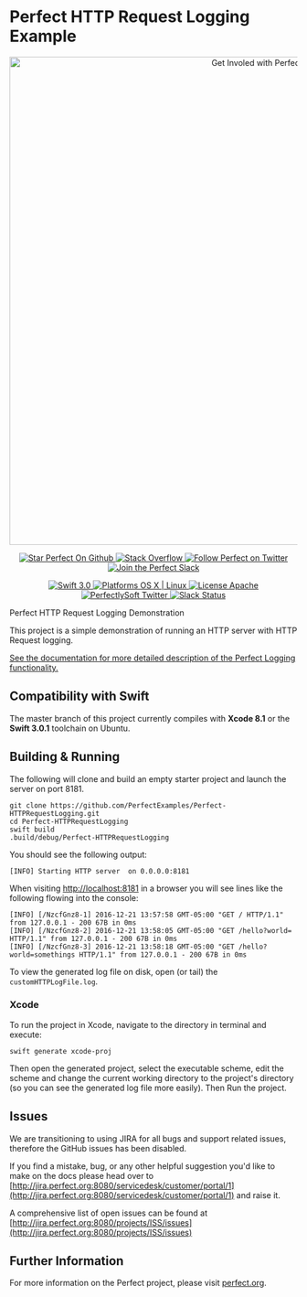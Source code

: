 # Perfect HTTP Request Logging Example

<p align="center">
    <a href="http://perfect.org/get-involved.html" target="_blank">
        <img src="http://perfect.org/assets/github/perfect_github_2_0_0.jpg" alt="Get Involed with Perfect!" width="854" />
    </a>
</p>

<p align="center">
    <a href="https://github.com/PerfectlySoft/Perfect" target="_blank">
        <img src="http://www.perfect.org/github/Perfect_GH_button_1_Star.jpg" alt="Star Perfect On Github" />
    </a>  
    <a href="http://stackoverflow.com/questions/tagged/perfect" target="_blank">
        <img src="http://www.perfect.org/github/perfect_gh_button_2_SO.jpg" alt="Stack Overflow" />
    </a>  
    <a href="https://twitter.com/perfectlysoft" target="_blank">
        <img src="http://www.perfect.org/github/Perfect_GH_button_3_twit.jpg" alt="Follow Perfect on Twitter" />
    </a>  
    <a href="http://perfect.ly" target="_blank">
        <img src="http://www.perfect.org/github/Perfect_GH_button_4_slack.jpg" alt="Join the Perfect Slack" />
    </a>
</p>

<p align="center">
    <a href="https://developer.apple.com/swift/" target="_blank">
        <img src="https://img.shields.io/badge/Swift-3.0-orange.svg?style=flat" alt="Swift 3.0">
    </a>
    <a href="https://developer.apple.com/swift/" target="_blank">
        <img src="https://img.shields.io/badge/Platforms-OS%20X%20%7C%20Linux%20-lightgray.svg?style=flat" alt="Platforms OS X | Linux">
    </a>
    <a href="http://perfect.org/licensing.html" target="_blank">
        <img src="https://img.shields.io/badge/License-Apache-lightgrey.svg?style=flat" alt="License Apache">
    </a>
    <a href="http://twitter.com/PerfectlySoft" target="_blank">
        <img src="https://img.shields.io/badge/Twitter-@PerfectlySoft-blue.svg?style=flat" alt="PerfectlySoft Twitter">
    </a>
    <a href="http://perfect.ly" target="_blank">
        <img src="http://perfect.ly/badge.svg" alt="Slack Status">
    </a>
</p>

Perfect HTTP Request Logging Demonstration

This project is a simple demonstration of running an HTTP server with HTTP Request logging.

[See the documentation for more detailed description of the Perfect Logging functionality.](https://www.perfect.org/docs/HTTPRequestLogging.html)

## Compatibility with Swift

The master branch of this project currently compiles with **Xcode 8.1** or the **Swift 3.0.1** toolchain on Ubuntu.

## Building & Running

The following will clone and build an empty starter project and launch the server on port 8181.

```
git clone https://github.com/PerfectExamples/Perfect-HTTPRequestLogging.git
cd Perfect-HTTPRequestLogging
swift build
.build/debug/Perfect-HTTPRequestLogging
```

You should see the following output:

```
[INFO] Starting HTTP server  on 0.0.0.0:8181
```

When visiting [http://localhost:8181](http://localhost:8181) in a browser you will see lines like the following flowing into the console:

```
[INFO] [/NzcfGnz8-1] 2016-12-21 13:57:58 GMT-05:00 "GET / HTTP/1.1" from 127.0.0.1 - 200 67B in 0ms
[INFO] [/NzcfGnz8-2] 2016-12-21 13:58:05 GMT-05:00 "GET /hello?world= HTTP/1.1" from 127.0.0.1 - 200 67B in 0ms
[INFO] [/NzcfGnz8-3] 2016-12-21 13:58:18 GMT-05:00 "GET /hello?world=somethings HTTP/1.1" from 127.0.0.1 - 200 67B in 0ms
```

To view the generated log file on disk, open (or tail) the `customHTTPLogFile.log`.

### Xcode

To run the project in Xcode, navigate to the directory in terminal and execute:

```
swift generate xcode-proj
```

Then open the generated project, select the executable scheme, edit the scheme and change the current working directory to the project's directory (so you can see the generated log file more easily). Then Run the project.

## Issues

We are transitioning to using JIRA for all bugs and support related issues, therefore the GitHub issues has been disabled.

If you find a mistake, bug, or any other helpful suggestion you'd like to make on the docs please head over to [http://jira.perfect.org:8080/servicedesk/customer/portal/1](http://jira.perfect.org:8080/servicedesk/customer/portal/1) and raise it.

A comprehensive list of open issues can be found at [http://jira.perfect.org:8080/projects/ISS/issues](http://jira.perfect.org:8080/projects/ISS/issues)



## Further Information
For more information on the Perfect project, please visit [perfect.org](http://perfect.org).
